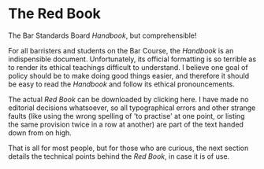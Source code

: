 # The Red Book
The Bar Standards Board *Handbook*, but comprehensible!  

For all barristers and students on the Bar Course, the *Handbook* is an indispensible document.  Unfortunately, its official formatting is so terrible as to render its ethical teachings difficult to understand.  I believe one goal of policy should be to make doing good things easier, and therefore it should be easy to read the *Handbook* and follow its ethical pronouncements.

The actual *Red Book* can be downloaded by clicking here.  I have made no editorial decisions whatsoever, so all typographical errors and other strange faults (like using the wrong spelling of 'to practise' at one point, or listing the same provision twice in a row at another) are part of the text handed down from on high.

That is all for most people, but for those who are curious, the next section details the technical points behind the *Red Book*, in case it is of use.
